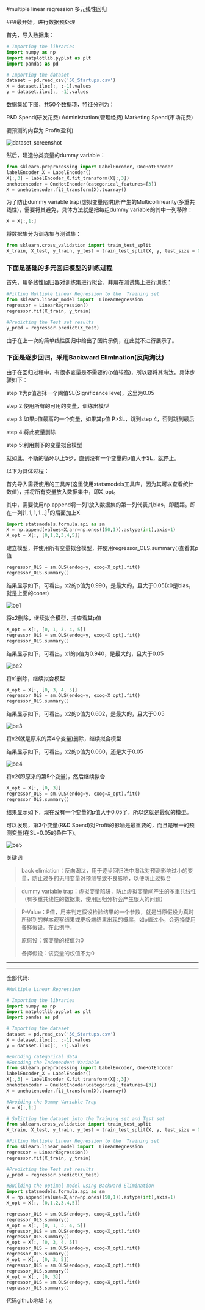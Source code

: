 #multiple linear regression 多元线性回归





###最开始，进行数据预处理

首先，导入数据集：

```python
# Importing the libraries
import numpy as np
import matplotlib.pyplot as plt
import pandas as pd

# Importing the dataset
dataset = pd.read_csv('50_Startups.csv')
X = dataset.iloc[:, :-1].values
y = dataset.iloc[:, -1].values
```

数据集如下图，共50个数据项，特征分别为：

R&D Spend(研发花费) Administration(管理经费) Marketing Spend(市场花费) 

要预测的内容为 Profit(盈利)

![dataset_screenshot](pic\dataset_screenshot.jpg)

然后，建造分类变量的dummy variable：

```python
from sklearn.preprocessing import LabelEncoder, OneHotEncoder
labelEncoder_X = LabelEncoder()
X[:,3] = labelEncoder_X.fit_transform(X[:,3])
onehotencoder = OneHotEncoder(categorical_features=[3])
X = onehotencoder.fit_transform(X).toarray()
```

为了防止dummy variable trap(虚拟变量陷阱)所产生的Multicollinearity(多重共线性)，需要将其避免，具体方法就是把每组dummy variable的其中一列移除：

```python
X = X[:,1:]
```

将数据集分为训练集与测试集：

```python
from sklearn.cross_validation import train_test_split
X_train, X_test, y_train, y_test = train_test_split(X, y, test_size = 0.2, random_state = 0)
```



### 下面是基础的多元回归模型的训练过程

首先，用多线性回归器对训练集进行拟合，并用在测试集上进行训练：

```python
#Fitting Multiple Linear Regression to the  Training set
from sklearn.linear_model import  LinearRegression
regressor = LinearRegression()
regressor.fit(X_train, y_train)

#Predicting the Test set results
y_pred = regressor.predict(X_test)
```

由于在上一次的简单线性回归中给出了图片示例，在此就不进行展示了。



### 下面是逐步回归，采用Backward Elimination(反向淘汰)

由于在回归过程中，有很多变量是不需要的(p值较高)，所以要将其淘汰，具体步骤如下：

step 1:为p值选择一个阈值SL(Significance leve)，这里为0.05

step 2:使用所有的可用的变量，训练出模型

step 3:如果p值最高的一个变量，如果其p值 P>SL，跳到step 4，否则跳到最后

step 4:将此变量删除

step 5:利用剩下的变量拟合模型



就如此，不断的循环以上5步，直到没有一个变量的p值大于SL，就停止。

以下为具体过程：

首先导入需要使用的工具库(这里使用statsmodels工具库，因为其可以查看统计数值)，并将所有变量放入数据集中，即X_opt。

其中，需要使用np.append将一列1放入数据集的第一列代表其bias，即截距。即在一列$[1, 1, 1, 1...]^T$的后面加上X

```python
import statsmodels.formula.api as sm
X = np.append(values=X,arr=np.ones((50,1)).astype(int),axis=1)
X_opt = X[:, [0,1,2,3,4,5]]
```

建立模型，并使用所有变量拟合模型，并使用regressor_OLS.summary()查看其p值

```python
regressor_OLS = sm.OLS(endog=y, exog=X_opt).fit()
regressor_OLS.summary()
```

结果显示如下，可看出，x2的p值为0.990，是最大的，且大于0.05(x0是bias，就是上面的const)

![be1](pic\be1.jpg)

将x2删除，继续拟合模型，并查看其p值

```python
X_opt = X[:, [0, 1, 3, 4, 5]]
regressor_OLS = sm.OLS(endog=y, exog=X_opt).fit()
regressor_OLS.summary()
```

结果显示如下，可看出，x1的p值为0.940，是最大的，且大于0.05

![be2](pic\be2.jpg)



将x1删除，继续拟合模型

```python
X_opt = X[:, [0, 3, 4, 5]]
regressor_OLS = sm.OLS(endog=y, exog=X_opt).fit()
regressor_OLS.summary()
```

结果显示如下，可看出，x2的p值为0.602，是最大的，且大于0.05

![be3](pic\be3.jpg)

将x2(就是原来的第4个变量)删除，继续拟合模型

结果显示如下，可看出，x2的p值为0.060，还是大于0.05

![be4](pic\be4.jpg)

将x2(即原来的第5个变量)，然后继续拟合

```python
X_opt = X[:, [0, 3]]
regressor_OLS = sm.OLS(endog=y, exog=X_opt).fit()
regressor_OLS.summary()
```

结果显示如下，现在没有一个变量的p值大于0.05了，所以这就是最优的模型。

可以发现，第3个变量(R&D Spend)对Profit的影响是最重要的，而且是唯一的预测变量(在SL=0.05的条件下)。

![be5](pic\be5.jpg)

关键词

> back elimiation：反向淘汰，用于逐步回归法中淘汰对预测影响过小的变量，防止过多的无用变量对预测导致不良影响，以便防止过拟合

> dummy variable trap：虚拟变量陷阱，防止虚拟变量间产生的多重共线性（有多重共线性的数据集，使用回归分析会产生很大的问题）

> P-Value：P值，用来判定假设检验结果的一个参数，就是当原假设为真时所得到的样本观察结果或更极端结果出现的概率，如p值过小，会选择使用备择假设。在此例中，
>
> 原假设：该变量的权值为0
>
> 备择假设：该变量的权值不为0





---

---

全部代码:

```python
#Multiple Linear Regression

# Importing the libraries
import numpy as np
import matplotlib.pyplot as plt
import pandas as pd

# Importing the dataset
dataset = pd.read_csv('50_Startups.csv')
X = dataset.iloc[:, :-1].values
y = dataset.iloc[:, -1].values

#Encoding categorical data
#Encoding the Independent Variable
from sklearn.preprocessing import LabelEncoder, OneHotEncoder
labelEncoder_X = LabelEncoder()
X[:,3] = labelEncoder_X.fit_transform(X[:,3])
onehotencoder = OneHotEncoder(categorical_features=[3])
X = onehotencoder.fit_transform(X).toarray()

#Avoiding the Dummy Variable Trap
X = X[:,1:]

# Splitting the dataset into the Training set and Test set
from sklearn.cross_validation import train_test_split
X_train, X_test, y_train, y_test = train_test_split(X, y, test_size = 0.2, random_state = 0)

#Fitting Multiple Linear Regression to the  Training set
from sklearn.linear_model import  LinearRegression
regressor = LinearRegression()
regressor.fit(X_train, y_train)

#Predicting the Test set results
y_pred = regressor.predict(X_test)

#Building the optimal model using Backward Elimination
import statsmodels.formula.api as sm
X = np.append(values=X,arr=np.ones((50,1)).astype(int),axis=1)
X_opt = X[:, [0,1,2,3,4,5]]

regressor_OLS = sm.OLS(endog=y, exog=X_opt).fit()
regressor_OLS.summary()
X_opt = X[:, [0, 1, 3, 4, 5]]
regressor_OLS = sm.OLS(endog=y, exog=X_opt).fit()
regressor_OLS.summary()
X_opt = X[:, [0, 3, 4, 5]]
regressor_OLS = sm.OLS(endog=y, exog=X_opt).fit()
regressor_OLS.summary()
X_opt = X[:, [0, 3, 5]]
regressor_OLS = sm.OLS(endog=y, exog=X_opt).fit()
regressor_OLS.summary()
X_opt = X[:, [0, 3]]
regressor_OLS = sm.OLS(endog=y, exog=X_opt).fit()
regressor_OLS.summary()
```



代码github地址：[x](x)

